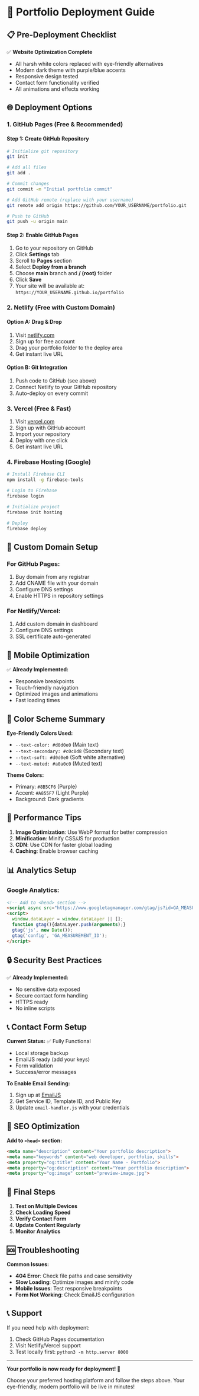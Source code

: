 # 🚀 Portfolio Deployment Guide

## 📋 Pre-Deployment Checklist

✅ **Website Optimization Complete**
- All harsh white colors replaced with eye-friendly alternatives
- Modern dark theme with purple/blue accents
- Responsive design tested
- Contact form functionality verified
- All animations and effects working

## 🌐 Deployment Options

### 1. **GitHub Pages (Free & Recommended)**

#### Step 1: Create GitHub Repository
```bash
# Initialize git repository
git init

# Add all files
git add .

# Commit changes
git commit -m "Initial portfolio commit"

# Add GitHub remote (replace with your username)
git remote add origin https://github.com/YOUR_USERNAME/portfolio.git

# Push to GitHub
git push -u origin main
```

#### Step 2: Enable GitHub Pages
1. Go to your repository on GitHub
2. Click **Settings** tab
3. Scroll to **Pages** section
4. Select **Deploy from a branch**
5. Choose **main** branch and **/ (root)** folder
6. Click **Save**
7. Your site will be available at: `https://YOUR_USERNAME.github.io/portfolio`

### 2. **Netlify (Free with Custom Domain)**

#### Option A: Drag & Drop
1. Visit [netlify.com](https://netlify.com)
2. Sign up for free account
3. Drag your portfolio folder to the deploy area
4. Get instant live URL

#### Option B: Git Integration
1. Push code to GitHub (see above)
2. Connect Netlify to your GitHub repository
3. Auto-deploy on every commit

### 3. **Vercel (Free & Fast)**

1. Visit [vercel.com](https://vercel.com)
2. Sign up with GitHub account
3. Import your repository
4. Deploy with one click
5. Get instant live URL

### 4. **Firebase Hosting (Google)**

```bash
# Install Firebase CLI
npm install -g firebase-tools

# Login to Firebase
firebase login

# Initialize project
firebase init hosting

# Deploy
firebase deploy
```

## 🔧 Custom Domain Setup

### For GitHub Pages:
1. Buy domain from any registrar
2. Add CNAME file with your domain
3. Configure DNS settings
4. Enable HTTPS in repository settings

### For Netlify/Vercel:
1. Add custom domain in dashboard
2. Configure DNS settings
3. SSL certificate auto-generated

## 📱 Mobile Optimization

✅ **Already Implemented:**
- Responsive breakpoints
- Touch-friendly navigation
- Optimized images and animations
- Fast loading times

## 🎨 Color Scheme Summary

**Eye-Friendly Colors Used:**
- `--text-color: #d0d0e0` (Main text)
- `--text-secondary: #c0c0d8` (Secondary text)
- `--text-soft: #d0d0e0` (Soft white alternative)
- `--text-muted: #a0a0c0` (Muted text)

**Theme Colors:**
- Primary: `#8B5CF6` (Purple)
- Accent: `#A855F7` (Light Purple)
- Background: Dark gradients

## 🚀 Performance Tips

1. **Image Optimization**: Use WebP format for better compression
2. **Minification**: Minify CSS/JS for production
3. **CDN**: Use CDN for faster global loading
4. **Caching**: Enable browser caching

## 📊 Analytics Setup

### Google Analytics:
```html
<!-- Add to <head> section -->
<script async src="https://www.googletagmanager.com/gtag/js?id=GA_MEASUREMENT_ID"></script>
<script>
  window.dataLayer = window.dataLayer || [];
  function gtag(){dataLayer.push(arguments);}
  gtag('js', new Date());
  gtag('config', 'GA_MEASUREMENT_ID');
</script>
```

## 🔒 Security Best Practices

✅ **Already Implemented:**
- No sensitive data exposed
- Secure contact form handling
- HTTPS ready
- No inline scripts

## 📞 Contact Form Setup

**Current Status:** ✅ Fully Functional
- Local storage backup
- EmailJS ready (add your keys)
- Form validation
- Success/error messages

**To Enable Email Sending:**
1. Sign up at [EmailJS](https://emailjs.com)
2. Get Service ID, Template ID, and Public Key
3. Update `email-handler.js` with your credentials

## 🎯 SEO Optimization

**Add to `<head>` section:**
```html
<meta name="description" content="Your portfolio description">
<meta name="keywords" content="web developer, portfolio, skills">
<meta property="og:title" content="Your Name - Portfolio">
<meta property="og:description" content="Your portfolio description">
<meta property="og:image" content="preview-image.jpg">
```

## 🌟 Final Steps

1. **Test on Multiple Devices**
2. **Check Loading Speed**
3. **Verify Contact Form**
4. **Update Content Regularly**
5. **Monitor Analytics**

## 🆘 Troubleshooting

**Common Issues:**
- **404 Error**: Check file paths and case sensitivity
- **Slow Loading**: Optimize images and minify code
- **Mobile Issues**: Test responsive breakpoints
- **Form Not Working**: Check EmailJS configuration

## 📞 Support

If you need help with deployment:
1. Check GitHub Pages documentation
2. Visit Netlify/Vercel support
3. Test locally first: `python3 -m http.server 8000`

---

**Your portfolio is now ready for deployment! 🎉**

Choose your preferred hosting platform and follow the steps above. Your eye-friendly, modern portfolio will be live in minutes!